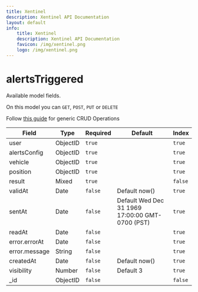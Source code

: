 ```yaml
---
title: Xentinel
description: Xentinel API Documentation
layout: default
info:
    title: Xentinel
    description: Xentinel API Documentation
    favicon: /img/xentinel.png
    logo: /img/xentinel.png
---
```

# alertsTriggered

Available model fields.

On this model you can `GET`, `POST`, `PUT` or `DELETE`

Follow [this guide](/xentinel/crud) for generic CRUD Operations

|Field|Type|Required|Default|Index|
|---|---|---|---|---|
|user|ObjectID|`true`||`true`|
|alertsConfig|ObjectID|`true`||`true`|
|vehicle|ObjectID|`true`||`true`|
|position|ObjectID|`true`||`true`|
|result|Mixed|`true`||`false`|
|validAt|Date|`false`|Default now() |`true`|
|sentAt|Date|`false`|Default Wed Dec 31 1969 17:00:00 GMT-0700 (PST)|`true`|
|readAt|Date|`false`||`true`|
|error.errorAt|Date|`false`||`true`|
|error.message|String|`false`||`true`|
|createdAt|Date|`false`|Default now() |`true`|
|visibility|Number|`false`|Default 3|`true`|
|_id|ObjectID|`false`||`false`|

